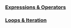 ### [Expressions & Operators](https://developer.mozilla.org/en-US/docs/Web/JavaScript/Guide/Expressions_and_Operators)

### [Loops & Iteration](https://developer.mozilla.org/en-US/docs/Web/JavaScript/Guide/Loops_and_iteration)